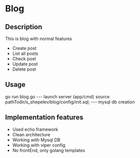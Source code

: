 # Blog

## Description
This is blog with normal features  
* Create post
* List all posts
* Check post
* Update post
* Delete post

## Usage
go run blog.go --- launch server  (app/cmd)
source pathTodir/s_shepelev/blog/config/init.sql; --- mysql db creation  


## Implementation features
- Used echo framework
- Clean architecture
- Working with Mysql DB
- Working with viper config
- No frontEnd, only golang templates